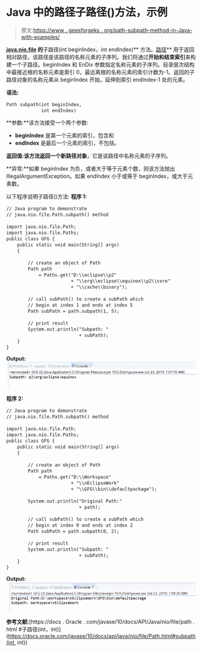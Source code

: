# Java 中的路径子路径()方法，示例

> 原文:[https://www . geesforgeks . org/path-subpath-method-in-Java-with-examples/](https://www.geeksforgeeks.org/path-subpath-method-in-java-with-examples/)

**[java.nio.file](https://www.geeksforgeeks.org/tag/java-nio-file-package/) 的**子路径(int beginIndex，int endIndex)** 方法。[路径](https://www.geeksforgeeks.org/tag/java-path/)** 用于返回相对路径，该路径是该路径的名称元素的子序列。我们将通过**开始和结束索引**来构建一个子路径。beginIndex 和 EnDix 参数指定名称元素的子序列。目录层次结构中最接近根的名称元素是索引 0，最远离根的名称元素的索引计数为-1。返回的子路径对象的名称元素从 beginIndex 开始，延伸到索引 endIndex-1 处的元素。

**语法:**

```
Path subpath(int beginIndex,
             int endIndex)

```

**参数:**该方法接受一个两个参数:

*   **beginIndex** 是第一个元素的索引，包含和
*   **endIndex** 是最后一个元素的索引，不包括。

**返回值:**该方法返回一个**新路径对象**，它是该路径中名称元素的子序列。

**异常:**如果 beginIndex 为负，或者大于等于元素个数，则该方法抛出 IllegalArgumentException。如果 endIndex 小于或等于 beginIndex，或大于元素数。

以下程序说明子路径()方法:
**程序 1:**

```
// Java program to demonstrate
// java.nio.file.Path.subpath() method

import java.nio.file.Path;
import java.nio.file.Paths;
public class GFG {
    public static void main(String[] args)
    {

        // create an object of Path
        Path path
            = Paths.get("D:\\eclipse\\p2"
                        + "\\org\\eclipse\\equinox\\p2\\core"
                        + "\\cache\\binary");

        // call subPath() to create a subPath which
        // begin at index 1 and ends at index 5
        Path subPath = path.subpath(1, 5);

        // print result
        System.out.println("Subpath: "
                           + subPath);
    }
}
```

**Output:**![](img/179017dc9d0674c0f39c8b7d1191ae60.png)

**程序 2:**

```
// Java program to demonstrate
// java.nio.file.Path.subpath() method

import java.nio.file.Path;
import java.nio.file.Paths;
public class GFG {
    public static void main(String[] args)
    {

        // create an object of Path
        Path path
            = Paths.get("D:\\Workspace"
                        + "\\nEclipseWork"
                        + "\\GFG\\bin\\defaultpackage");

        System.out.println("Original Path:"
                           + path);

        // call subPath() to create a subPath which
        // begin at index 0 and ends at index 2
        Path subPath = path.subpath(0, 2);

        // print result
        System.out.println("Subpath: "
                           + subPath);
    }
}
```

**Output:**![](img/6eeaba4ed5aff4ce5b08d139bb0bdb87.png)

**参考文献:**[https://docs . Oracle . com/javase/10/docs/API/Java/nio/file/path . html #子路径(int，int)](https://docs.oracle.com/javase/10/docs/api/java/nio/file/Path.html#subpath(int, int))